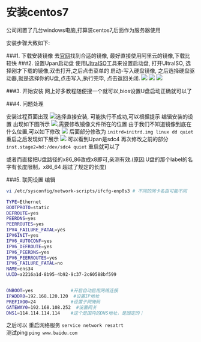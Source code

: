 # 安装centos7

公司闲置了几台windows电脑,打算装centos7,后面作为服务器使用

安装步骤大致如下:

###1. 下载安装镜像
去[官网](http://isoredirect.centos.org/centos/7/isos/x86_64/CentOS-7-x86_64-Minimal-1810.iso)找到合适的镜像,
最好直接使用阿里云的镜像,下载比较快
###2. 设置Upan启动盘
使用[UltraISO](https://github.com/chenhaoxiang/Java/blob/master/UltraISO/UltraISO.zip)工具来设置启动盘,
打开UltraISO, 选择刚才下载的镜像,双击打开,之后点击菜单的 启动-写入硬盘镜像,
之后选择硬盘驱动器,就是选择你的U盘,点击写入,执行完毕, 点击返回关闭.
![](http://img.justwkj.com/20190830182604.png)
![](http://img.justwkj.com/20190830182548.png)
![](http://img.justwkj.com/20190830182719.png)

###3. 开始安装
网上好多教程随便搜一个就可以,bios设置U盘启动正确就可以了

###4. 问题处理

安装过程页面出现
![](http://img.justwkj.com/20190830183048.png)选择直接安装,
可能执行不成功,可以根据提示 编辑安装的设置
出现如下图所示
![](http://img.justwkj.com/20190830183157.png),需要修改镜像文件所在的位置
由于我们不知道镜像到底在什么位置,可以如下修改
![](http://img.justwkj.com/20190830183327.png)
后面部分修改为 `initrd=initrd.img linux dd quiet`
重启之后发现如下展示
![](http://img.justwkj.com/20190830183436.png)
可以看到Upan是sdc4
再次修改之前的部分 `inst.stage2=hd:/dev/sdc4 quiet`
重启就可以了

或者而直接把U盘路径的x86_86改成x8即可,亲测有效.(原因:U盘的那个label的名字有长度限制，x86_64 超过了规定的长度)

###5. 联网设置
编辑
```bash
vi /etc/sysconfig/network-scripts/ifcfg-enp0s3 # 不同的网卡名臣可能不同

TYPE=Ethernet
BOOTPROTO=static
DEFROUTE=yes
PEERDNS=yes
PEERROUTES=yes
IPV4_FAILURE_FATAL=yes
IPV6INIT=yes
IPV6_AUTOCONF=yes
IPV6_DEFROUTE=yes
IPV6_PEERDNS=yes
IPV6_PEERROUTES=yes
IPV6_FAILURE_FATAL=no
NAME=ens34
UUID=a2216a1d-8b95-4b92-9c37-2c60588bf599


ONBOOT=yes              #开启自动启用网络连接
IPADDR0=192.168.120.120  #设置IP地址
PREFIXO0=24             #设置子网掩码
GATEWAY0=192.168.108.252  #设置网关
DNS1=114.114.114.114    #这个是国内的DNS地址，是固定的；
```
之后可以 
重启网络服务 `service network resatrt`  
测试ping `ping www.baidu.com`


